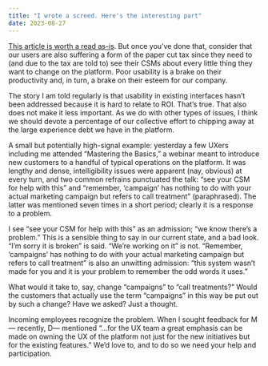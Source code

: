 ```yaml
---
title: "I wrote a screed. Here's the interesting part"
date: 2023-08-27
---
```


[This article is worth a read as-is](https://getmatter.com/email/29711227/?token=29711227%3A6VAqDDvgDkVW6ill7qMdL_XynzM). But once you’ve done that, consider that our users are also suffering a form of the paper cut tax since they need to (and due to the tax are told to) see their CSMs about every little thing they want to change on the platform. Poor usability is a brake on their productivity and, in turn, a brake on their esteem for our company.

The story I am told regularly is that usability in existing interfaces hasn’t been addressed because it is hard to relate to ROI. That’s true. That also does not make it less important. As we do with other types of issues, I think we should devote a percentage of our collective effort to chipping away at the large experience debt we have in the platform.

A small but potentially high-signal example: yesterday a few UXers including me attended “Mastering the Basics,” a webinar meant to introduce new customers to a handful of typical operations on the platform. It was lengthy and dense, intelligibility issues were apparent (nay, obvious) at every turn, and two common refrains punctuated the talk: “see your CSM for help with this” and “remember, ‘campaign’ has nothing to do with your actual marketing campaign but refers to call treatment” (paraphrased). The latter was mentioned seven times in a short period; clearly it is a response to a problem.

I see “see your CSM for help with this” as an admission; “we know there’s a problem.” This is a sensible thing to say in our current state, and a bad look. “I’m sorry it is broken” is said. “We’re working on it” is not. “Remember, ‘campaigns’ has nothing to do with your actual marketing campaign but refers to call treatment” is also an unwitting admission: “this system wasn’t made for you and it is your problem to remember the odd words it uses.”

What would it take to, say, change “campaigns” to “call treatments?” Would the customers that actually use the term “campaigns” in this way be put out by such a change? Have we asked? Just a thought.

Incoming employees recognize the problem. When I sought feedback for M— recently, D— mentioned “…for the UX team a great emphasis can be made on owning the UX of the platform not just for the new initiatives but for the existing features.” We’d love to, and to do so we need your help and participation.
